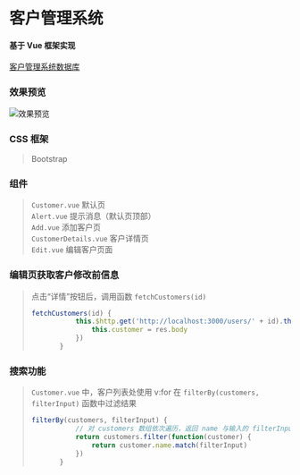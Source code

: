 # 客户管理系统

#### 基于 Vue 框架实现

[客户管理系统数据库](https://github.com/SEVLT/db-customer-management-system)

### 效果预览

![效果预览](https://i.loli.net/2020/06/16/1Z9rGAcoKWV8BO4.png)

### CSS 框架

> Bootstrap

### 组件

> `Customer.vue` 默认页  
> `Alert.vue` 提示消息（默认页顶部）  
> `Add.vue` 添加客户页  
> `CustomerDetails.vue` 客户详情页  
> `Edit.vue` 编辑客户页面

### 编辑页获取客户修改前信息

> 点击“详情”按钮后，调用函数 `fetchCustomers(id)`
>
> ```javascript
> fetchCustomers(id) {
>            this.$http.get('http://localhost:3000/users/' + id).then((res) => {
>                this.customer = res.body
>            })
>        }
> ```

### 搜索功能

> `Customer.vue` 中，客户列表处使用 v:for 在 `filterBy(customers, filterInput)` 函数中过滤结果
>
> ```javascript
> filterBy(customers, filterInput) {
>            // 对 customers 数组依次遍历，返回 name 与输入的 filterInput 匹配的数组项
>            return customers.filter(function(customer) {
>                return customer.name.match(filterInput)
>            })
>        }
> ```
